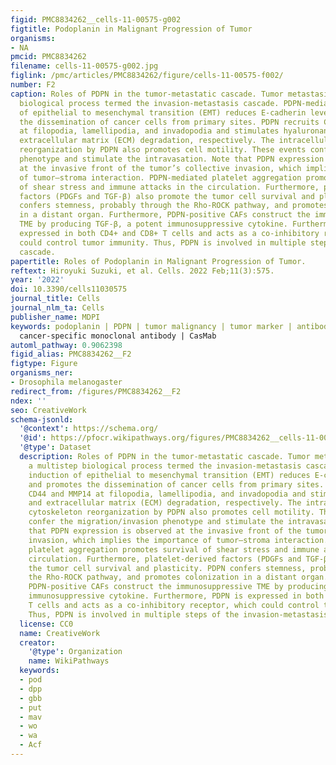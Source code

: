 ```yaml
---
figid: PMC8834262__cells-11-00575-g002
figtitle: Podoplanin in Malignant Progression of Tumor
organisms:
- NA
pmcid: PMC8834262
filename: cells-11-00575-g002.jpg
figlink: /pmc/articles/PMC8834262/figure/cells-11-00575-f002/
number: F2
caption: Roles of PDPN in the tumor-metastatic cascade. Tumor metastasis is a multistep
  biological process termed the invasion-metastasis cascade. PDPN-mediated induction
  of epithelial to mesenchymal transition (EMT) reduces E-cadherin levels and promotes
  the dissemination of cancer cells from primary sites. PDPN recruits CD44 and MMP14
  at filopodia, lamellipodia, and invadopodia and stimulates hyaluronan-binding and
  extracellular matrix (ECM) degradation, respectively. The intracellular actin cytoskeleton
  reorganization by PDPN also promotes cell motility. These events confer the migration/invasion
  phenotype and stimulate the intravasation. Note that PDPN expression is observed
  at the invasive front of the tumor’s collective invasion, which implies the importance
  of tumor–stroma interaction. PDPN-mediated platelet aggregation promotes survival
  of shear stress and immune attacks in the circulation. Furthermore, platelet-derived
  factors (PDGFs and TGF-β) also promote the tumor cell survival and plasticity. PDPN
  confers stemness, probably through the Rho-ROCK pathway, and promotes colonization
  in a distant organ. Furthermore, PDPN-positive CAFs construct the immunosuppressive
  TME by producing TGF-β, a potent immunosuppressive cytokine. Furthermore, PDPN is
  expressed in both CD4+ and CD8+ T cells and acts as a co-inhibitory receptor, which
  could control tumor immunity. Thus, PDPN is involved in multiple steps of the invasion-metastasis
  cascade.
papertitle: Roles of Podoplanin in Malignant Progression of Tumor.
reftext: Hiroyuki Suzuki, et al. Cells. 2022 Feb;11(3):575.
year: '2022'
doi: 10.3390/cells11030575
journal_title: Cells
journal_nlm_ta: Cells
publisher_name: MDPI
keywords: podoplanin | PDPN | tumor malignancy | tumor marker | antibody therapy |
  cancer-specific monoclonal antibody | CasMab
automl_pathway: 0.9062398
figid_alias: PMC8834262__F2
figtype: Figure
organisms_ner:
- Drosophila melanogaster
redirect_from: /figures/PMC8834262__F2
ndex: ''
seo: CreativeWork
schema-jsonld:
  '@context': https://schema.org/
  '@id': https://pfocr.wikipathways.org/figures/PMC8834262__cells-11-00575-g002.html
  '@type': Dataset
  description: Roles of PDPN in the tumor-metastatic cascade. Tumor metastasis is
    a multistep biological process termed the invasion-metastasis cascade. PDPN-mediated
    induction of epithelial to mesenchymal transition (EMT) reduces E-cadherin levels
    and promotes the dissemination of cancer cells from primary sites. PDPN recruits
    CD44 and MMP14 at filopodia, lamellipodia, and invadopodia and stimulates hyaluronan-binding
    and extracellular matrix (ECM) degradation, respectively. The intracellular actin
    cytoskeleton reorganization by PDPN also promotes cell motility. These events
    confer the migration/invasion phenotype and stimulate the intravasation. Note
    that PDPN expression is observed at the invasive front of the tumor’s collective
    invasion, which implies the importance of tumor–stroma interaction. PDPN-mediated
    platelet aggregation promotes survival of shear stress and immune attacks in the
    circulation. Furthermore, platelet-derived factors (PDGFs and TGF-β) also promote
    the tumor cell survival and plasticity. PDPN confers stemness, probably through
    the Rho-ROCK pathway, and promotes colonization in a distant organ. Furthermore,
    PDPN-positive CAFs construct the immunosuppressive TME by producing TGF-β, a potent
    immunosuppressive cytokine. Furthermore, PDPN is expressed in both CD4+ and CD8+
    T cells and acts as a co-inhibitory receptor, which could control tumor immunity.
    Thus, PDPN is involved in multiple steps of the invasion-metastasis cascade.
  license: CC0
  name: CreativeWork
  creator:
    '@type': Organization
    name: WikiPathways
  keywords:
  - pod
  - dpp
  - gbb
  - put
  - mav
  - wo
  - wa
  - Acf
---
```

